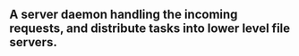 ## A server daemon handling the incoming requests, and distribute tasks into lower level file servers.
